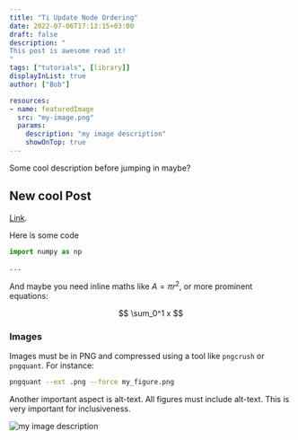 ```yaml
---
title: "Ti Update Node Ordering"
date: 2022-07-06T17:13:15+03:00
draft: false
description: "
This post is awesome read it!
"
tags: ["tutorials", [library]]
displayInList: true
author: ["Bob"]

resources:
- name: featuredImage
  src: "my-image.png"
  params:
    description: "my image description"
    showOnTop: true
---
```


Some cool description before jumping in maybe?

## New cool Post

[Link](https://blog.scientific-python.org).

Here is some code

```python
import numpy as np

...
```

And maybe you need inline maths like $A=\pi r^2$, or more prominent equations:

$$ \sum_0^1 x $$

### Images

Images must be in PNG and compressed using a tool like `pngcrush` or
`pngquant`. For instance:

```bash
pngquant --ext .png --force my_figure.png
```

Another important aspect is alt-text. All figures must include alt-text.
This is very important for inclusiveness.

![my image description](my-image.png)
